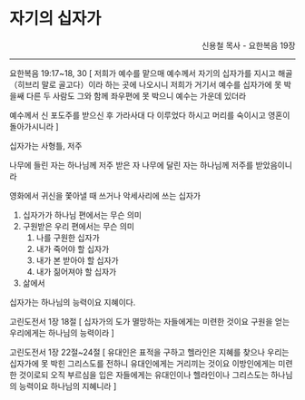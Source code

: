# 자기의 십자가
<p align="right">신용철 목사 - 요한복음 19장</p>

----

요한복음 19:17~18, 30 \[
   저희가 예수를 맡으매 예수께서 자기의 십자가를 지시고 해골（히브리 말로 골고다）이라 하는 곳에 나오시니
   저희가 거기서 예수를 십자가에 못 박을쌔 다른 두 사람도 그와 함께 좌우편에 못 박으니 예수는 가운데 있더라
    
   예수께서 신 포도주를 받으신 후 가라사대 다 이루었다 하시고 머리를 숙이시고 영혼이 돌아가시니라
\]

십자가는 사형틀, 저주

나무에 들린 자는 하나님께 저주 받은 자
나무에 달린 자는 하나님께 저주를 받았음이니라

영화에서 귀신을 쫓아낼 때 쓰거나 악세사리에 쓰는 십자가

1. 십자가가 하나님 편에서는 무슨 의미
2. 구원받은 우리 편에서는 무슨 의미
    1. 나를 구원한 십자가
    2. 내가 죽어야 할 십자가
    3. 내가 본 받아야 할 십자가
    4. 내가 짊어져야 할 십자가
3. 삶에서 



십자가는 하나님의 능력이요 지혜이다.

고린도전서 1장 18절 \[
   십자가의 도가 멸망하는 자들에게는 미련한 것이요 구원을 얻는 우리에게는 하나님의 능력이라
\]

고린도전서 1장 22절~24절 \[
   유대인은 표적을 구하고 헬라인은 지혜를 찾으나
   우리는 십자가에 못 박힌 그리스도를 전하니 유대인에게는 거리끼는 것이요 이방인에게는 미련한 것이로되
   오직 부르심을 입은 자들에게는 유대인이나 헬라인이나 그리스도는 하나님의 능력이요 하나님의 지혜니라
\]

